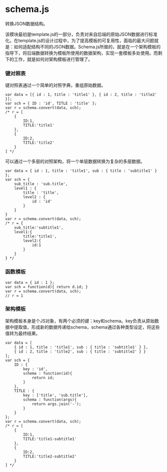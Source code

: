 schema.js
=========

转换JSON数据结构。

该模块最初是template.js的一部分，负责对来自后端的原始JSON数据进行标准化。在template.js的设计过程中，为了提高模板的可复用性，面临的最大问题就是：如何适配结构不同的JSON数据。Schema.js所做的，就是在一个架构模板的指导下，将后端数据转换为模板所使用的数据架构，实现一套模板多处使用。而剩下的工作，就是如何对架构模板进行管理了。

### 键对照表

键对照表通过一个简单的对照字典，重组原始数据。

    var data = [{ id : 1, title : 'title1' }, { id : 2, title : 'title2' }];
    var sch = { ID : 'id', TITLE : 'title' };
    var r = schema.convert(data, sch);
    /* r = [
    	{
    		ID:1,
    		TITLE:'title1'
    	},
    	{
    		ID:2,
    		TITLE:'title2'
    	}
    ] */ 
    
可以通过一个多层的对照架构，将一个单层数据转换为复杂的多层数据。

    var data = { id : 1, title : 'title1', sub : { title : 'subtitle1' } };
    var sch = {
    	sub_title : 'sub.title',
    	level1 : {
    		title : 'title',
    		level2 : {
    			id : 'id'
    		}
    	}
    }
    var r = schema.convert(data, sch);
    /* r = {
    	sub_title:'subtitle1',
    	level1:{
    		title:'title1',
    		level2:{
    			id:1
    		}
    	}
    } */ 

### 函数模板

    var data = { id : 1 };
    var sch = function(d){ return d.id; }
    var r = schema.convert(data, sch);
    // r = 1
    
### 架构模板

架构模板本身是个JS对象，有两个必须的键：key和schema。key负责从原始数据中提取值，形成新的数据传递给schema，schema通过各种类型设定，将这些值转为最终结果。

    var data = [
    	{ id : 1, title : 'title1', sub : { title : 'subtitle1' } },
    	{ id : 2, title : 'title2', sub : { title : 'subtitle2' } }
    ];
    var sch = {
    	ID : {
    		key : 'id',
    		schema : function(id){
    			return id;
    		}
    	},
    	TITLE : {
    		key : ['title', 'sub.title'],
    		schema : function(args){
    			return args.join('-');			
    		}
    	}
    };
    var r = schema.convert(data, sch);
    /* r = [
    	{
    		ID:1,
    		TITLE:'title1-subtitle1'
    	},
    	{
    		ID:2,
    		TITLE:'title2-subtitle2'
    	}
    ] */ 


